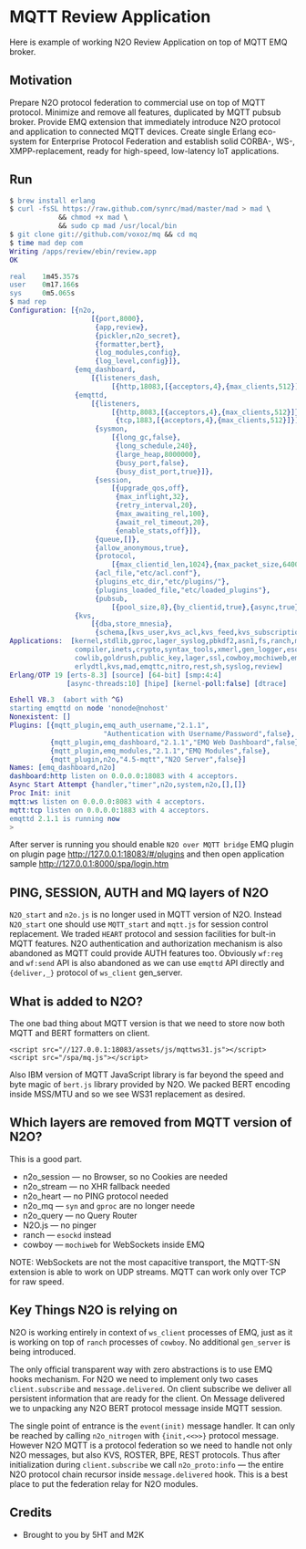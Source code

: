 MQTT Review Application
=======================

Here is example of working N2O Review Application on top of MQTT EMQ broker.

Motivation
----------

Prepare N2O protocol federation to commercial use on top of MQTT protocol.
Minimize and remove all features, duplicated by MQTT pubsub broker.
Provide EMQ extension that immediately introduce N2O protocol and
application to connected MQTT devices. Create single Erlang eco-system
for Enterprise Protocol Federation and establish
solid CORBA-, WS-, XMPP-replacement, ready for high-speed,
low-latency IoT applications.

Run
---

```erlang
$ brew install erlang
$ curl -fsSL https://raw.github.com/synrc/mad/master/mad > mad \
            && chmod +x mad \
            && sudo cp mad /usr/local/bin
$ git clone git://github.com/voxoz/mq && cd mq
$ time mad dep com
Writing /apps/review/ebin/review.app
OK

real    1m45.357s
user    0m17.166s
sys     0m5.065s
$ mad rep
Configuration: [{n2o,
                    [{port,8000},
                     {app,review},
                     {pickler,n2o_secret},
                     {formatter,bert},
                     {log_modules,config},
                     {log_level,config}]},
                {emq_dashboard,
                    [{listeners_dash,
                         [{http,18083,[{acceptors,4},{max_clients,512}]}]}]},
                {emqttd,
                    [{listeners,
                         [{http,8083,[{acceptors,4},{max_clients,512}]},
                          {tcp,1883,[{acceptors,4},{max_clients,512}]}]},
                     {sysmon,
                         [{long_gc,false},
                          {long_schedule,240},
                          {large_heap,8000000},
                          {busy_port,false},
                          {busy_dist_port,true}]},
                     {session,
                         [{upgrade_qos,off},
                          {max_inflight,32},
                          {retry_interval,20},
                          {max_awaiting_rel,100},
                          {await_rel_timeout,20},
                          {enable_stats,off}]},
                     {queue,[]},
                     {allow_anonymous,true},
                     {protocol,
                         [{max_clientid_len,1024},{max_packet_size,64000}]},
                     {acl_file,"etc/acl.conf"},
                     {plugins_etc_dir,"etc/plugins/"},
                     {plugins_loaded_file,"etc/loaded_plugins"},
                     {pubsub,
                         [{pool_size,8},{by_clientid,true},{async,true}]}]},
                {kvs,
                    [{dba,store_mnesia},
                     {schema,[kvs_user,kvs_acl,kvs_feed,kvs_subscription]}]}]
Applications:  [kernel,stdlib,gproc,lager_syslog,pbkdf2,asn1,fs,ranch,mnesia,
                compiler,inets,crypto,syntax_tools,xmerl,gen_logger,esockd,
                cowlib,goldrush,public_key,lager,ssl,cowboy,mochiweb,emqttd,
                erlydtl,kvs,mad,emqttc,nitro,rest,sh,syslog,review]
Erlang/OTP 19 [erts-8.3] [source] [64-bit] [smp:4:4]
              [async-threads:10] [hipe] [kernel-poll:false] [dtrace]

Eshell V8.3  (abort with ^G)
starting emqttd on node 'nonode@nohost'
Nonexistent: []
Plugins: [{mqtt_plugin,emq_auth_username,"2.1.1",
                       "Authentication with Username/Password",false},
          {mqtt_plugin,emq_dashboard,"2.1.1","EMQ Web Dashboard",false},
          {mqtt_plugin,emq_modules,"2.1.1","EMQ Modules",false},
          {mqtt_plugin,n2o,"4.5-mqtt","N2O Server",false}]
Names: [emq_dashboard,n2o]
dashboard:http listen on 0.0.0.0:18083 with 4 acceptors.
Async Start Attempt {handler,"timer",n2o,system,n2o,[],[]}
Proc Init: init
mqtt:ws listen on 0.0.0.0:8083 with 4 acceptors.
mqtt:tcp listen on 0.0.0.0:1883 with 4 acceptors.
emqttd 2.1.1 is running now
>
```
After server is running you should enable `N2O over MQTT bridge` EMQ plugin
on plugin page http://127.0.0.1:18083/#/plugins and then open application
sample http://127.0.0.1:8000/spa/login.htm

PING, SESSION, AUTH and MQ layers of N2O
----------------------------------------

`N2O_start` and `n2o.js` is no longer used in MQTT version of N2O.
Instead `N2O_start` one should use `MQTT_start` and `mqtt.js` for session control replacement.
We traded `HEART` protocol and session facilities for bult-in MQTT features.
N2O authentication and authorization mechanism is also abandoned as MQTT
could provide AUTH features too. Obviously `wf:reg` and `wf:send` API
is also abandoned as we can use `emqttd` API directly and `{deliver,_}` protocol of
`ws_client` gen_server. 

What is added to N2O?
---------------------

The one bad thing about MQTT version is that we need to store now
both MQTT and BERT formatters on client.

```
<script src="//127.0.0.1:18083/assets/js/mqttws31.js"></script>
<script src="/spa/mq.js"></script>
```

Also IBM version of MQTT JavaScript library is far beyond the
speed and byte magic of `bert.js` library provided by N2O.
We packed BERT encoding inside MSS/MTU and so we see
WS31 replacement as desired.

Which layers are removed from MQTT version of N2O?
--------------------------------------------------

This is a good part.

* n2o_session — no Browser, so no Cookies are needed
* n2o_stream — no XHR fallback needed
* n2o_heart — no PING protocol needed
* n2o_mq — `syn` and `gproc` are no longer neede
* n2o_query — no Query Router 
* N2O.js — no pinger
* ranch — `esockd` instead
* cowboy — `mochiweb` for WebSockets inside EMQ

NOTE: WebSockets are not the most capacitive transport, the
MQTT-SN extension is able to work on UDP streams.
MQTT can work only over TCP for raw speed.

Key Things N2O is relying on
----------------------------

N2O is working entirely in context of `ws_client` processes of EMQ, just
as it is working on top of `ranch` processes of `cowboy`.
No additional `gen_server` is being introduced.

The only official transparent way with zero abstractions is to use EMQ hooks
mechanism. For N2O we need to implement only two cases `client.subscribe` and
`message.delivered`. On client subscribe we deliver all persistent information
that are ready for the client. On Message delivered we to unpacking any N2O
BERT protocol message inside MQTT session.

The single point of entrance is the `event(init)` message handler.
It can only be reached by calling `n2o_nitrogen` with `{init,<<>>}` protocol message.
However N2O MQTT is a protocol federation so we need to handle not only N2O messages,
but also KVS, ROSTER, BPE, REST protocols.
Thus after initialization during `client.subscribe`  we call `n2o_proto:info` — 
the entire N2O protocol chain recursor inside `message.delivered` hook. 
This is a best place to put the federation relay for N2O modules.

Credits
-------
* Brought to you by 5HT and M2K


